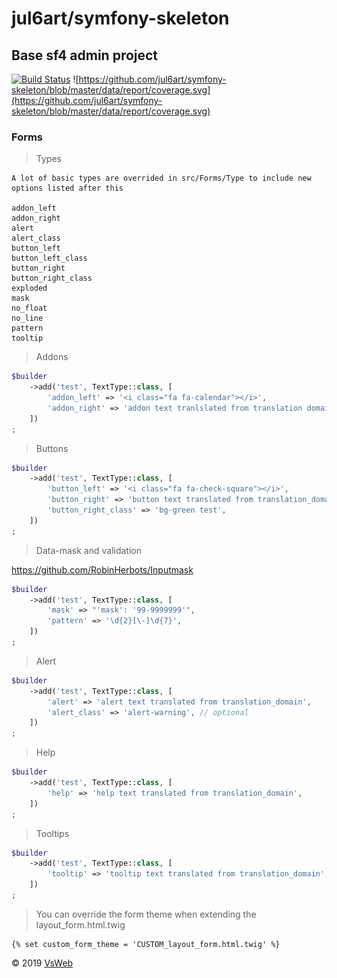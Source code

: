 jul6art/symfony-skeleton
==
Base sf4 admin project
-

[![Build Status](https://jenkins.vsweb.be/buildStatus/icon?job=Symfony+skeleton)](https://jenkins.vsweb.be/job/Symfony%20skeleton/)
![https://github.com/jul6art/symfony-skeleton/blob/master/data/report/coverage.svg](https://github.com/jul6art/symfony-skeleton/blob/master/data/report/coverage.svg)

### Forms

> Types

    A lot of basic types are overrided in src/Forms/Type to include new options listed after this
    
    addon_left
    addon_right
    alert
    alert_class
    button_left
    button_left_class
    button_right
    button_right_class
    exploded
    mask
    no_float
    no_line
    pattern
    tooltip
    
> Addons


```php
$builder
    ->add('test', TextType::class, [
        'addon_left' => '<i class="fa fa-calendar"></i>',
        'addon_right' => 'addon text tranlslated from translation domain',
    ])
;
```
    
> Buttons


```php
$builder
    ->add('test', TextType::class, [
        'button_left' => '<i class="fa fa-check-square"></i>',
        'button_right' => 'button text translated from translation_domain',
        'button_right_class' => 'bg-green test',
    ])
;
```
    
> Data-mask and validation

https://github.com/RobinHerbots/Inputmask

```php
$builder
    ->add('test', TextType::class, [
        'mask' => "'mask': '99-9999999'",
        'pattern' => '\d{2}[\-]\d{7}',
    ])
;
```
    
> Alert


```php
$builder
    ->add('test', TextType::class, [
        'alert' => 'alert text translated from translation_domain',
        'alert_class' => 'alert-warning', // optional
    ])
;
```
    
> Help

```php
$builder
    ->add('test', TextType::class, [
        'help' => 'help text translated from translation_domain',
    ])
;
```
    
> Tooltips

```php
$builder
    ->add('test', TextType::class, [
        'tooltip' => 'tooltip text translated from translation_domain',
    ])
;
```

> You can override the form theme when extending the layout_form.html.twig

```twig
{% set custom_form_theme = 'CUSTOM_layout_form.html.twig' %}
```

&copy; 2019 [VsWeb](https://vsweb.be)